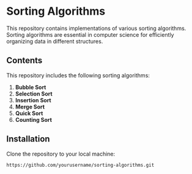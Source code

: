 # Sorting Algorithms

This repository contains implementations of various sorting algorithms. Sorting algorithms are essential in computer science for efficiently organizing data in different structures.

## Contents

This repository includes the following sorting algorithms:

1. **Bubble Sort**
2. **Selection Sort**
3. **Insertion Sort**
4. **Merge Sort**
5. **Quick Sort**
6. **Counting Sort**

## Installation

Clone the repository to your local machine:

```sh
https://github.com/yourusername/sorting-algorithms.git

